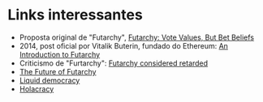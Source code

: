 # Links interessantes

- Proposta original de "Futarchy", [Futarchy: Vote Values, But Bet Beliefs](https://mason.gmu.edu/~rhanson/futarchy.html)
- 2014, post oficial por Vitalik Buterin, fundado do Ethereum: [An Introduction to Futarchy](https://blog.ethereum.org/2014/08/21/introduction-futarchy)
- Criticismo de "Furtarchy": [Futarchy considered retarded](https://www.unqualified-reservations.org/2009/05/futarchy-considered-retarded/)
- [The Future of Futarchy](https://torontopm.wordpress.com/2010/01/04/the-future-of-futarchy/)
- [Liquid democracy](https://en.wikipedia.org/wiki/Liquid_democracy)
- [Holacracy](https://en.wikipedia.org/wiki/Holacracy)